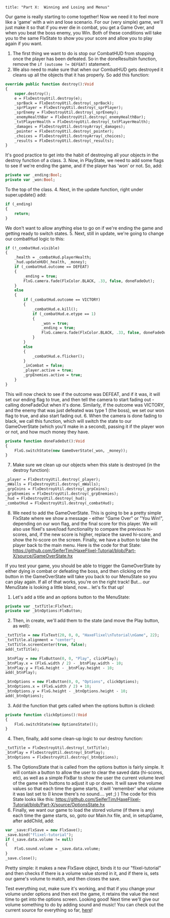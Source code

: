 ```
title: "Part X:  Winning and Losing and Menus"
```

Our game is really starting to come together! Now we need it to feel more like a 'game' with a win and lose scenario. For our (very simple) game, we'll just make it so that if you ever die in combat, you get a Game Over, and when you beat the boss enemy, you Win. Both of these conditions will take you to the same FlxState to show you your score and allow you to play again if you want.

1. The first thing we want to do is stop our CombatHUD from stopping once the player has been defeated. So in the doneResultsIn function, remove the `if (outcome != DEFEAT)` statement.
2. We also need to make sure that when our CombatHUD gets destroyed it cleans up all the objects that it has properly. So add this function:
```haxe
override public function destroy():Void
{
	super.destroy();
	e = FlxDestroyUtil.destroy(e);
	_sprBack = FlxDestroyUtil.destroy(_sprBack);
	_sprPlayer = FlxDestroyUtil.destroy(_sprPlayer);
	_sprEnemy = FlxDestroyUtil.destroy(_sprEnemy);
	_enemyHealthBar = FlxDestroyUtil.destroy(_enemyHealthBar);
	_txtPlayerHealth = FlxDestroyUtil.destroy(_txtPlayerHealth);
	_damages = FlxDestroyUtil.destroyArray(_damages);
	_pointer = FlxDestroyUtil.destroy(_pointer);
	_choices = FlxDestroyUtil.destroyArray(_choices);
	_results = FlxDestroyUtil.destroy(_results);
}
```
It's good practice to get into the habit of destroying all your objects in the destroy function of a class.
3. Now, in PlayState, we need to add some flags to see if we're ending the game, and if the player has 'won' or not. So, add:
```haxe
private var _ending:Bool;
private var _won:Bool;
```
To the top of the class.
4. Next, in the update function, right under super.update() add:
```haxe
if (_ending)
{
	return;
}
```
We don't want to allow anything else to go on if we're ending the game and getting ready to switch states.
5. Next, still in update, we're going to change our combatHud logic to this:
```haxe
if (!_combatHud.visible)
{
	_health = _combatHud.playerHealth;
	_hud.updateHUD(_health, _money);
	if (_combatHud.outcome == DEFEAT)
	{
		_ending = true;
		FlxG.camera.fade(FlxColor.BLACK, .33, false, doneFadeOut);
	}
	else
	{
		if (_combatHud.outcome == VICTORY)
		{
			_combatHud.e.kill();
			if (_combatHud.e.etype == 1)
			{
				_won = true;
				_ending = true;
				FlxG.camera.fade(FlxColor.BLACK, .33, false, doneFadeOut);
			}
		}
		else 
		{
			_combatHud.e.flicker();
		}
		_inCombat = false;
		_player.active = true;
		_grpEnemies.active = true;
	}
}
```
This will now check to see if the outcome was DEFEAT, and if it was, it will set our ending flag to true, and then tell the camera to start fading out - calling doneFadeOut when it's done.
Similarly, if the outcome was VICTORY, and the enemy that was just defeated was type 1 (the boss), we set our won flag to true, and also start fading out.
6. When the camera is done fading to black, we call this function, which will switch the state to our GameOverState (which you'll make in a second), passing it if the player won or not, and how much money they have.
```haxe
private function doneFadeOut():Void 
{
	FlxG.switchState(new GameOverState(_won, _money));
}
```
7. Make sure we clean up our objects when this state is destroyed (in the destroy function):
```haxe
_player = FlxDestroyUtil.destroy(_player);
_mWalls = FlxDestroyUtil.destroy(_mWalls);
_grpCoins = FlxDestroyUtil.destroy(_grpCoins);
_grpEnemies = FlxDestroyUtil.destroy(_grpEnemies);
_hud = FlxDestroyUtil.destroy(_hud);
_combatHud = FlxDestroyUtil.destroy(_combatHud);
```
8. We need to add the GameOverState. This is going to be a pretty simple FlxState where we show a message - either "Game Over" or "You Win!", depending on our won flag, and the final score for this player. We will also use flixel's save/load functionality to compare the previous hi-scores, and, if the new score is higher, replace the saved hi-score, and show the hi-score on the screen.
Finally, we have a button to take the player back to the main menu.
Here is the code for that State:
https://github.com/SeiferTim/HaxeFlixel-Tutorial/blob/Part-X/source/GameOverState.hx

If you test your game, you should be able to trigger the GameOverState by either dying in combat or defeating the boss, and then clicking on the button in the GameOverState will take you back to our MenuState so you can play again. If all of that works, you're on the right track! But… our MenuState is looking a little bland, now… let's fix that up!

1. Let's add a title and an options button to the MenuState:
```haxe
private var _txtTitle:FlxText;
private var _btnOptions:FlxButton;
```
2. Then, in create, we'll add them to the state (and move the Play button, as well):
```haxe
_txtTitle = new FlxText(20, 0, 0, "HaxeFlixel\nTutorial\nGame", 22);
_txtTitle.alignment = "center";
_txtTitle.screenCenter(true, false);
add(_txtTitle);

_btnPlay = new FlxButton(0, 0, "Play", clickPlay);
_btnPlay.x = (FlxG.width / 2) - _btnPlay.width - 10;
_btnPlay.y = FlxG.height - _btnPlay.height - 10;
add(_btnPlay);

_btnOptions = new FlxButton(0, 0, "Options", clickOptions);
_btnOptions.x = (FlxG.width / 2) + 10;
_btnOptions.y = FlxG.height - _btnOptions.height - 10;
add(_btnOptions);
```
3. Add the function that gets called when the options button is clicked:
```haxe
private function clickOptions():Void
{
	FlxG.switchState(new OptionsState());
}
```
4. Then, finally, add some clean-up logic to our destroy function:
```haxe
_txtTitle = FlxDestroyUtil.destroy(_txtTitle);
_btnPlay = FlxDestroyUtil.destroy(_btnPlay);
_btnOptions = FlxDestroyUtil.destroy(_btnOptions);
```
5. The OptionsState that is called from the options button is fairly simple. It will contain a button to allow the user to clear the saved data (hi-scores, etc), as well as a simple FlxBar to show the user the current volume level of the game with buttons to adjust it up or down. It will save the volume values so that each time the game starts, it will 'remember' what volume it was last set to (I know there's no sound…. yet ;) )
The code for this State looks like this:
https://github.com/SeiferTim/HaxeFlixel-Tutorial/blob/Part-X/source/OptionsState.hx
6. Finally, we want our game to load the stored volume (if there is any) each time the game starts, so, goto our Main.hx file, and, in setupGame, after addChild, add:
```haxe
var _save:FlxSave = new FlxSave();
_save.bind("flixel-tutorial");
if (_save.data.volume != null)
{
	FlxG.sound.volume = _save.data.volume;
}
_save.close();
```
Pretty simple: it makes a new FlxSave object, binds it to our "flixel-tutorial" and then checks if there is a volume value stored in it, and if there is, sets our game's volume to match, and then closes the save.

Test everything out, make sure it's working, and that if you change your volume under options and then exit the game, it retains the value the next time to get into the options screen.
Looking good! Next time we'll give our volume something to do by adding sound and music!
You can check out the current source for everything so far, [here](https://github.com/SeiferTim/HaxeFlixel-Tutorial/tree/Part-X)!
